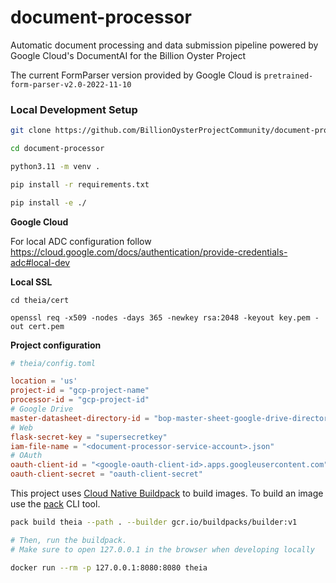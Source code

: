 # document-processor
Automatic document processing and data submission pipeline powered by Google Cloud's DocumentAI for the Billion Oyster Project

The current FormParser version provided by Google Cloud is `pretrained-form-parser-v2.0-2022-11-10`

### Local Development Setup

```bash
git clone https://github.com/BillionOysterProjectCommunity/document-processor.git

cd document-processor

python3.11 -m venv .

pip install -r requirements.txt

pip install -e ./
```

**Google Cloud**

For local ADC configuration follow https://cloud.google.com/docs/authentication/provide-credentials-adc#local-dev

**Local SSL**
```
cd theia/cert

openssl req -x509 -nodes -days 365 -newkey rsa:2048 -keyout key.pem -out cert.pem
```

**Project configuration**

```toml
# theia/config.toml

location = 'us'
project-id = "gcp-project-name"
processor-id = "gcp-project-id"
# Google Drive
master-datasheet-directory-id = "bop-master-sheet-google-drive-directory-id"
# Web
flask-secret-key = "supersecretkey"
iam-file-name = "<document-processor-service-account>.json"
# OAuth
oauth-client-id = "<google-oauth-client-id>.apps.googleusercontent.com"
oauth-client-secret = "oauth-client-secret"

```

This project uses <a href="https://buildpacks.io/">Cloud Native Buildpack</a> to build images. To build an image use the <a href="https://github.com/buildpacks/pack">pack</a> CLI tool.
```bash
pack build theia --path . --builder gcr.io/buildpacks/builder:v1

# Then, run the buildpack.
# Make sure to open 127.0.0.1 in the browser when developing locally

docker run --rm -p 127.0.0.1:8080:8080 theia
```